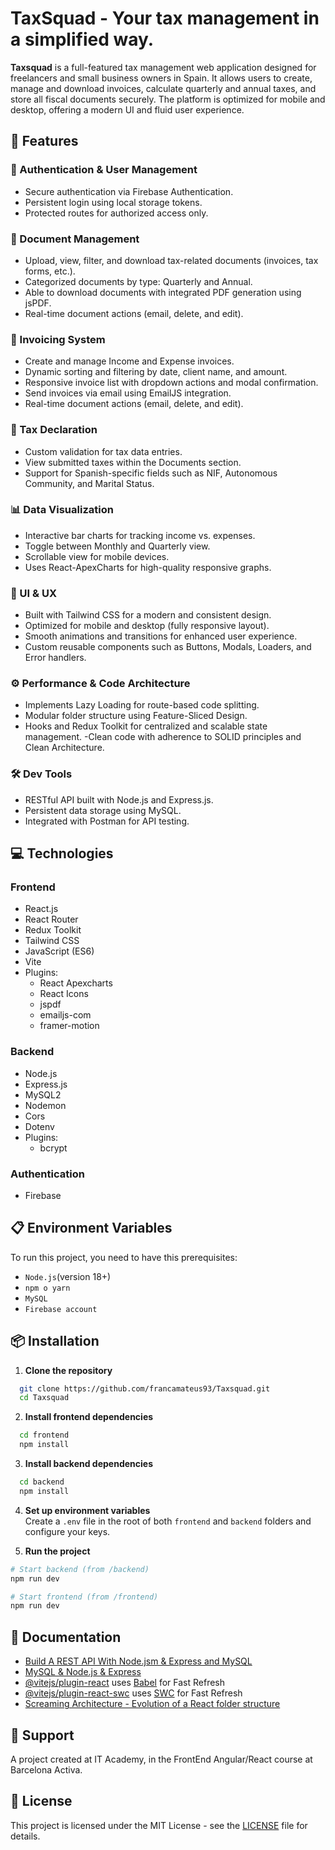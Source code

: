 # TaxSquad - Your tax management in a simplified way.

**Taxsquad** is a full-featured tax management web application designed for freelancers and small business owners in Spain. It allows users to create, manage and download invoices, calculate quarterly and annual taxes, and store all fiscal documents securely. The platform is optimized for mobile and desktop, offering a modern UI and fluid user experience.

## 🚀 Features

### 🔐 Authentication & User Management

- Secure authentication via Firebase Authentication.
- Persistent login using local storage tokens.
- Protected routes for authorized access only.

### 📄 Document Management

- Upload, view, filter, and download tax-related documents (invoices, tax forms, etc.).
- Categorized documents by type: Quarterly and Annual.
- Able to download documents with integrated PDF generation using jsPDF.
- Real-time document actions (email, delete, and edit).

### 💸 Invoicing System

- Create and manage Income and Expense invoices.
- Dynamic sorting and filtering by date, client name, and amount.
- Responsive invoice list with dropdown actions and modal confirmation.
- Send invoices via email using EmailJS integration.
- Real-time document actions (email, delete, and edit).

### 🧾 Tax Declaration

- Custom validation for tax data entries.
- View submitted taxes within the Documents section.
- Support for Spanish-specific fields such as NIF, Autonomous Community, and Marital Status.

### 📊 Data Visualization

- Interactive bar charts for tracking income vs. expenses.
- Toggle between Monthly and Quarterly view.
- Scrollable view for mobile devices.
- Uses React-ApexCharts for high-quality responsive graphs.

### 🎨 UI & UX

- Built with Tailwind CSS for a modern and consistent design.
- Optimized for mobile and desktop (fully responsive layout).
- Smooth animations and transitions for enhanced user experience.
- Custom reusable components such as Buttons, Modals, Loaders, and Error handlers.

### ⚙️ Performance & Code Architecture

- Implements Lazy Loading for route-based code splitting.
- Modular folder structure using Feature-Sliced Design.
- Hooks and Redux Toolkit for centralized and scalable state management.
  -Clean code with adherence to SOLID principles and Clean Architecture.

### 🛠️ Dev Tools

- RESTful API built with Node.js and Express.js.
- Persistent data storage using MySQL.
- Integrated with Postman for API testing.

## 💻 Technologies

### Frontend

- React.js
- React Router
- Redux Toolkit
- Tailwind CSS
- JavaScript (ES6)
- Vite
- Plugins:
  - React Apexcharts
  - React Icons
  - jspdf
  - emailjs-com
  - framer-motion

### Backend

- Node.js
- Express.js
- MySQL2
- Nodemon
- Cors
- Dotenv
- Plugins:
  - bcrypt

### Authentication

- Firebase

## 📋 Environment Variables

To run this project, you need to have this prerequisites:

- `Node.js`(version 18+)
- `npm o yarn`
- `MySQL`
- `Firebase account`

## 📦 Installation

1. **Clone the repository**

```bash
  git clone https://github.com/francamateus93/Taxsquad.git
  cd Taxsquad
```

2. **Install frontend dependencies**

```bash
  cd frontend
  npm install
```

3. **Install backend dependencies**

```bash
  cd backend
  npm install
```

4. **Set up environment variables**  
   Create a `.env` file in the root of both `frontend` and `backend` folders and configure your keys.

5. **Run the project**

```bash
# Start backend (from /backend)
npm run dev

# Start frontend (from /frontend)
npm run dev
```

## 📘 Documentation

- [Build A REST API With Node.jsm & Express and MySQL](https://www.youtube.com/watch?v=fgTGADljAeg)
- [MySQL & Node.js & Express](https://www.youtube.com/watch?v=Hej48pi_lOc)
- [@vitejs/plugin-react](https://github.com/vitejs/vite-plugin-react/blob/main/packages/plugin-react/README.md) uses [Babel](https://babeljs.io/) for Fast Refresh
- [@vitejs/plugin-react-swc](https://github.com/vitejs/vite-plugin-react-swc) uses [SWC](https://swc.rs/) for Fast Refresh
- [Screaming Architecture - Evolution of a React folder structure](https://dev.to/profydev/screaming-architecture-evolution-of-a-react-folder-structure-4g25)

## 🤝 Support

A project created at IT Academy, in the FrontEnd Angular/React course at Barcelona Activa.

## 📌 License

This project is licensed under the MIT License - see the [LICENSE](LICENSE) file for details.
